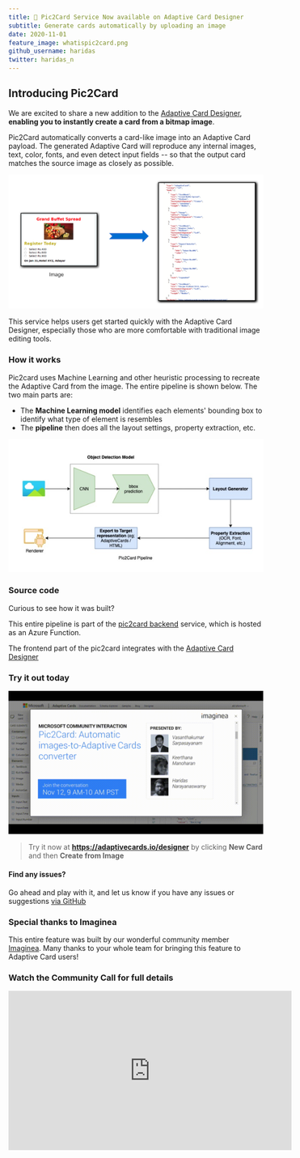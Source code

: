 ```yaml
---
title: 🎉 Pic2Card Service Now available on Adaptive Card Designer
subtitle: Generate cards automatically by uploading an image
date: 2020-11-01
feature_image: whatispic2card.png
github_username: haridas
twitter: haridas_n
---
```


## Introducing Pic2Card 

We are excited to share a new addition to the [Adaptive Card Designer](https://adaptivecards.io/designer), **enabling you to instantly create a card from a bitmap image**. 

Pic2Card automatically converts a card-like image into an Adaptive Card payload. The generated Adaptive Card will reproduce any internal images, text, color, fonts, and even detect input fields -- so that the output card matches the source image as closely as possible.

![what-is-pic2card](Community-Call-November/whatispic2card.png)

This service helps users get started quickly with the Adaptive Card Designer, especially those who are more comfortable with traditional image editing tools. 

### How it works

Pic2card uses Machine Learning and other heuristic processing to recreate the Adaptive Card from the image. The entire pipeline is shown below. The two main parts are:

- The **Machine Learning model** identifies each elements' bounding box to identify what type of element is resembles
- The **pipeline** then does all the layout settings, property extraction, etc. 
  
![pic2card-pipeline](Community-Call-November/pic2card_pipeline.png)

### Source code

Curious to see how it was built?

This entire pipeline is part of the [pic2card backend](https://github.com/microsoft/AdaptiveCards/tree/main/source/pic2card)
service, which is hosted as an Azure Function. 

The frontend part of the pic2card integrates with the [Adaptive Card Designer](https://github.com/microsoft/AdaptiveCards/tree/main/source/nodejs/adaptivecards-designer)


### Try it out today

![Pic2Card](Community-Call-November/pic2card.gif)


> Try it now at **https://adaptivecards.io/designer** by clicking **New Card** and then **Create from Image**
> 

#### Find any issues?

Go ahead and play with it, and let us know if you have any issues or suggestions [via GitHub](https://github.com/microsoft/AdaptiveCards/issues/new?template=pi2card.md)

### Special thanks to Imaginea

This entire feature was built by our wonderful community member [Imaginea](https://www.imaginea.com/). Many thanks to your whole team for bringing this feature to Adaptive Card users!

### Watch the Community Call for full details

<iframe width="560" title="Community Call Video" height="315" src="https://www.youtube.com/embed/b7FVAsaWo3g" frameborder="0" allow="accelerometer; autoplay; clipboard-write; encrypted-media; gyroscope; picture-in-picture" allowfullscreen></iframe>


